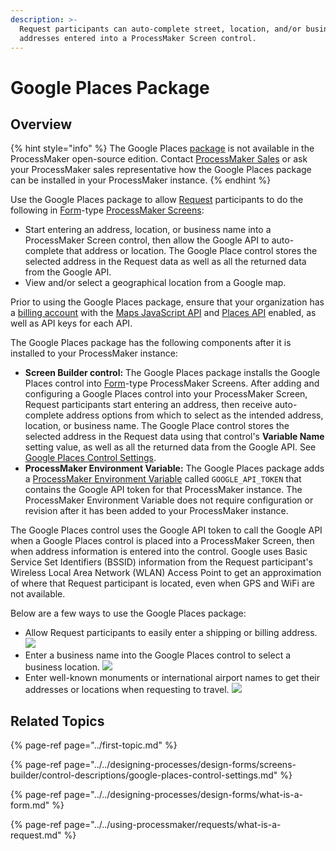 ```yaml
---
description: >-
  Request participants can auto-complete street, location, and/or business
  addresses entered into a ProcessMaker Screen control.
---
```


# Google Places Package

## Overview

{% hint style="info" %}
The Google Places [package](../first-topic.md) is not available in the ProcessMaker open-source edition. Contact [ProcessMaker Sales](https://www.processmaker.com/contact/) or ask your ProcessMaker sales representative how the Google Places package can be installed in your ProcessMaker instance.
{% endhint %}

Use the Google Places package to allow [Request](../../using-processmaker/requests/what-is-a-request.md) participants to do the following in [Form](../../designing-processes/design-forms/screens-builder/types-for-screens.md#form)-type [ProcessMaker Screens](../../designing-processes/design-forms/what-is-a-form.md):

* Start entering an address, location, or business name into a ProcessMaker Screen control, then allow the Google API to auto-complete that address or location. The Google Place control stores the selected address in the Request data as well as all the returned data from the Google API.
* View and/or select a geographical location from a Google map.

 Prior to using the Google Places package, ensure that your organization has a [billing account](https://developers.google.com/maps/gmp-get-started) with the [Maps JavaScript API](https://developers.google.com/maps/documentation/javascript/overview) and [Places API](https://developers.google.com/places/web-service/overview) enabled, as well as API keys for each API.

The Google Places package has the following components after it is installed to your ProcessMaker instance:

* **Screen Builder control:** The Google Places package installs the Google Places control into [Form](../../designing-processes/design-forms/screens-builder/types-for-screens.md#form)-type ProcessMaker Screens. After adding and configuring a Google Places control into your ProcessMaker Screen, Request participants start entering an address, then receive auto-complete address options from which to select as the intended address, location, or business name. The Google Place control stores the selected address in the Request data using that control's **Variable Name** setting value, as well as all the returned data from the Google API. See [Google Places Control Settings](../../designing-processes/design-forms/screens-builder/control-descriptions/google-places-control-settings.md).
* **ProcessMaker Environment Variable:** The Google Places package adds a [ProcessMaker Environment Variable](../../designing-processes/environment-variable-management/what-is-an-environment-variable.md) called `GOOGLE_API_TOKEN` that contains the Google API token for that ProcessMaker instance. The ProcessMaker Environment Variable does not require configuration or revision after it has been added to your ProcessMaker instance.

The Google Places control uses the Google API token to call the Google API when a Google Places control is placed into a ProcessMaker Screen, then when address information is entered into the control. Google uses Basic Service Set Identifiers \(BSSID\) information from the Request participant's Wireless Local Area Network \(WLAN\) Access Point to get an approximation of where that Request participant is located, even when GPS and WiFi are not available.

Below are a few ways to use the Google Places package:

* Allow Request participants to easily enter a shipping or billing address. ![](../../.gitbook/assets/google-places-control-address-example-package.png) 
* Enter a business name into the Google Places control to select a business location. ![](../../.gitbook/assets/google-places-control-business-example-package.png) 
* Enter well-known monuments or international airport names to get their addresses or locations when requesting to travel. ![](../../.gitbook/assets/google-places-control-airport-example-package.png) 

## Related Topics

{% page-ref page="../first-topic.md" %}

{% page-ref page="../../designing-processes/design-forms/screens-builder/control-descriptions/google-places-control-settings.md" %}

{% page-ref page="../../designing-processes/design-forms/what-is-a-form.md" %}

{% page-ref page="../../using-processmaker/requests/what-is-a-request.md" %}

